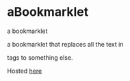 # aBookmarklet
a bookmarklet

a bookmarklet that replaces all the text in <p> tags to something else.

Hosted [here](https://ajbajb.github.io/aBookmarklet/)
